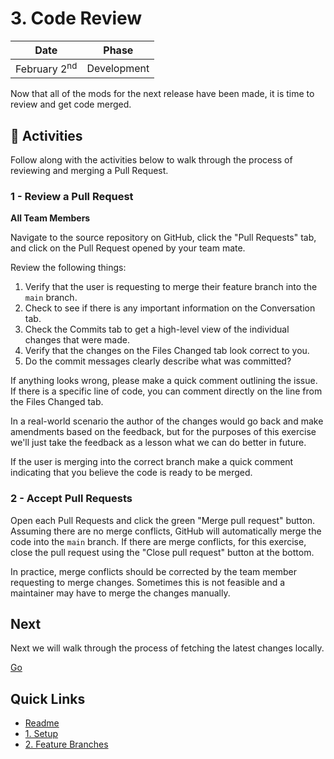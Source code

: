 # 3. Code Review

| Date | Phase |
| --- | --- |
|  February 2<sup>nd</sup> | Development |

Now that all of the mods for the next release have been made, it is time to review and get code merged.

## :running: Activities

Follow along with the activities below to walk through the process of reviewing and merging a Pull Request.

### 1 - Review a Pull Request

__All Team Members__

Navigate to the source repository on GitHub, click the "Pull Requests" tab, and click on the Pull Request opened by your team mate.

Review the following things:

1. Verify that the user is requesting to merge their feature branch into the `main` branch.
2. Check to see if there is any important information on the Conversation tab.
3. Check the Commits tab to get a high-level view of the individual changes that were made.
4. Verify that the changes on the Files Changed tab look correct to you.
5. Do the commit messages clearly describe what was committed?

If anything looks wrong, please make a quick comment outlining the issue. If there is a specific line of code, you can comment directly on the line from the Files Changed tab. 

In a real-world scenario the author of the changes would go back and make amendments based on the feedback, but for the purposes of this exercise we'll just take the feedback as a lesson what we can do better in future.

If the user is merging into the correct branch make a quick comment indicating that you believe the code is ready to be merged.


### 2 - Accept Pull Requests

Open each Pull Requests and click the green "Merge pull request" button. Assuming there are no merge conflicts, GitHub will automatically merge the code into the `main` branch. If there are merge conflicts, for this exercise, close the pull request using the "Close pull request" button at the bottom.

In practice, merge conflicts should be corrected by the team member requesting to merge changes. Sometimes this is not feasible and a maintainer may have to merge the changes manually.

## Next

Next we will walk through the process of fetching the latest changes locally.

[Go](4-fetching-latest.md)

## Quick Links

- [Readme](../readme.md)
- [1. Setup](1-setup.md)
- [2. Feature Branches](2-feature-branches.md)
